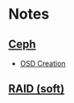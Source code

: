 Notes
=====

[Ceph](ceph)
------------

* [OSD Creation](ceph/create-osd.md)

[RAID (soft)](raid/raid.md)
-------------------
